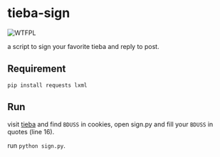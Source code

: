 # tieba-sign

![WTFPL](http://www.wtfpl.net/wp-content/uploads/2012/12/wtfpl-badge-4.png)

a script to sign your favorite tieba and reply to post.

## Requirement

```shell
pip install requests lxml
```

## Run

visit [tieba](https://tieba.baidu.com/) and find `BDUSS` in cookies,
open sign.py and fill your `BDUSS` in quotes (line 16).

run `python sign.py`.
